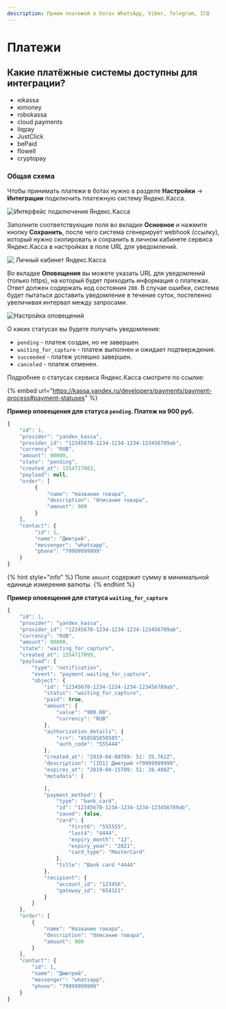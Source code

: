 ```yaml
---
description: Прием платежей в ботах WhatsApp, Viber, Telegram, ICQ
---
```


# Платежи

## Какие платёжные системы доступны для интеграции?

* юkassa
* юmoney
* robokassa
* cloud payments
* liqpay
* JustClick
* bePaid
* flowell
* cryptopay

### Общая схема

Чтобы принимать платежи в ботах нужно в разделе **Настройки** -> **Интеграции** подключить платежную систему Яндекс.Касса.

![Интерфейс подключения Яндекс.Касса ](<../../../../.gitbook/assets/image (160).png>)

Заполните соответствующие поля во вкладке **Основное** и нажмите кнопку **Сохранить**, после чего система сгенерирует webhook (ссылку), который нужно скопировать и сохранить в личном кабинете сервиса Яндекс.Касса в настройках в поле URL для уведомлений.

![ Личный кабинет Яндекс.Касса](<../../../../.gitbook/assets/image (97).png>)

Во вкладке **Оповещения** вы можете указать URL для уведомлений (только https), на который будет приходить информация о платежах. Ответ должен содержать код состояния `200`. В случае ошибки, система будет пытаться доставить уведомление в течение суток, постепенно увеличивая интервал между запросами.

![Настройка оповещений](<../../../../.gitbook/assets/image (185).png>)

О каких статусах вы будете получать уведомления:

* `pending` - платеж создан, но не завершен.
* `waiting_for_capture` - платеж выполнен и ожидает подтверждения.
* `succeeded` - платеж успешно завершен.
* `canceled` - платеж отменен.

Подробнее о статусах сервиса Яндекс.Касса смотрите по ссылке:

{% embed url="https://kassa.yandex.ru/developers/payments/payment-process#payment-statuses" %}

**Пример оповещения для статуса `pending`. Платеж на 900 руб.**

```javascript
{
    "id": 1,
    "provider": "yandex_kassa",
    "provider_id": "12345678-1234-1234-1234-123456789ab",
    "currency": "RUB",
    "amount": 90000,
    "state": "pending",
    "created_at": 1554717083,
    "payload": null,
    "order": [
         {
             "name": "Название товара",
             "description": "Описание товара",
             "amount": 900
         }
    ],
    "contact": {
         "id": 1,
         "name": "Дмитрий",
         "messenger": "whatsapp",
         "phone": "79999999999"
    }
}
```

{% hint style="info" %}
Поле `amount` содержит сумму в минимальной единице измерения валюты.
{% endhint %}

**Пример оповещения для статуса `waiting_for_capture`**

```javascript
{
    "id": 1,
    "provider": "yandex_kassa",
    "provider_id": "12345678-1234-1234-1234-123456789ab",
    "currency": "RUB",
    "amount": 90000,
    "state": "waiting_for_capture",
    "created_at": 1554717099,
    "payload": {
        "type": "notification",
        "event": "payment.waiting_for_capture",
        "object": {
            "id": "12345678-1234-1234-1234-123456789ab",
            "status": "waiting_for_capture",
            "paid": true,
            "amount": {
                "value": "900.00",
                "currency": "RUB"
            },
            "authorization_details": {
                "rrn": "858585858585",
                "auth_code": "555444"
            },
            "created_at": "2019-04-08T09: 51: 35.762Z",
            "description": "[ID1] Дмитрий +79999999999",
            "expires_at": "2019-04-15T09: 51: 38.488Z",
            "metadata": [

            ],
            "payment_method": {
                "type": "bank_card",
                "id": "12345678-1234-1234-1234-123456789ab",
                "saved": false,
                "card": {
                    "first6": "555555",
                    "last4": "4444",
                    "expiry_month": "12",
                    "expiry_year": "2021",
                    "card_type": "MasterCard"
                },
                "title": "Bank card *4444"
            },
            "recipient": {
                "account_id": "123456",
                "gateway_id": "654321"
            }
        }
    },
    "order": [
        {
            "name": "Название товара",
            "description": "Описание товара",
            "amount": 900
        }
    ],
    "contact": {
        "id": 1,
        "name": "Дмитрий",
        "messenger": "whatsapp",
        "phone": "79999999999"
    }
}
```

##
